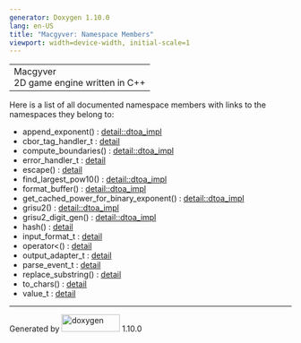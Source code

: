 ```yaml
---
generator: Doxygen 1.10.0
lang: en-US
title: "Macgyver: Namespace Members"
viewport: width=device-width, initial-scale=1
---
```


<div id="top">

<div id="titlearea">

<table data-cellspacing="0" data-cellpadding="0">
<colgroup>
<col style="width: 100%" />
</colgroup>
<tbody>
<tr id="projectrow" class="odd">
<td id="projectalign"><div id="projectname">
Macgyver
</div>
<div id="projectbrief">
2D game engine written in C++
</div></td>
</tr>
</tbody>
</table>

</div>

<div id="main-nav">

</div>

</div>

<div class="contents">

<div class="textblock">

Here is a list of all documented namespace members with links to the
namespaces they belong to:

</div>

- append_exponent() : <a
  href="namespacedetail_1_1dtoa__impl.html#aec9f6655c3b629aeb0e8c887aea5da87"
  class="el">detail::dtoa_impl</a>
- cbor_tag_handler_t : <a href="namespacedetail.html#a7c070b2bf3d61e3d8b8013f6fb18d592"
  class="el">detail</a>
- compute_boundaries() : <a
  href="namespacedetail_1_1dtoa__impl.html#a6a5ccf11847aab7a0f42f587b33935df"
  class="el">detail::dtoa_impl</a>
- error_handler_t : <a href="namespacedetail.html#abe7cfa1fd8fa706ff4392bff9d1a8298"
  class="el">detail</a>
- escape() : <a href="namespacedetail.html#af2a9ce4740e0b45d33129e2c8e53a0a8"
  class="el">detail</a>
- find_largest_pow10() : <a
  href="namespacedetail_1_1dtoa__impl.html#a04eb234a28617519974fc962cd4da666"
  class="el">detail::dtoa_impl</a>
- format_buffer() : <a
  href="namespacedetail_1_1dtoa__impl.html#afab91abfdd1cdf43cc2fcd5b9c4a7456"
  class="el">detail::dtoa_impl</a>
- get_cached_power_for_binary_exponent() : <a
  href="namespacedetail_1_1dtoa__impl.html#a29ae6574f6be09a5c8ab08da9a3f71b4"
  class="el">detail::dtoa_impl</a>
- grisu2() : <a
  href="namespacedetail_1_1dtoa__impl.html#ad549352ed1a9676a092d143a2daa3dee"
  class="el">detail::dtoa_impl</a>
- grisu2_digit_gen() : <a
  href="namespacedetail_1_1dtoa__impl.html#ae877aa13ab872c99a1c614e5e1524807"
  class="el">detail::dtoa_impl</a>
- hash() : <a href="namespacedetail.html#a9dd43d16a6a490b032ceaca358755a29"
  class="el">detail</a>
- input_format_t : <a href="namespacedetail.html#a0ab3b338d0eadc6890b72cccef0ea04f"
  class="el">detail</a>
- operator\<() : <a href="namespacedetail.html#aac7ca91589afb0bad68baec5949daaa2"
  class="el">detail</a>
- output_adapter_t : <a href="namespacedetail.html#a558c0470e929e42aad8be2527da6c033"
  class="el">detail</a>
- parse_event_t : <a href="namespacedetail.html#a47b1bb0bbd3596589ed9187059c312ef"
  class="el">detail</a>
- replace_substring() : <a href="namespacedetail.html#a6fd295e53b1dd4f46e235e6afee26d5e"
  class="el">detail</a>
- to_chars() : <a href="namespacedetail.html#a3f0588f1a546b169113e6e1e293168f4"
  class="el">detail</a>
- value_t : <a href="namespacedetail.html#a917c3efabea8a20dc72d9ae2c673d632"
  class="el">detail</a>

</div>

------------------------------------------------------------------------

<span class="small">Generated
by [<img src="doxygen.svg" class="footer" width="104" height="31"
alt="doxygen" />](https://www.doxygen.org/index.html) 1.10.0</span>
